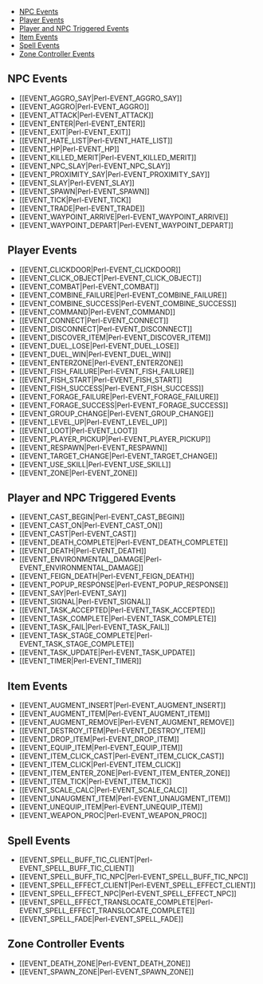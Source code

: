 - [NPC Events](#npc-events)
- [Player Events](#player-events)
- [Player and NPC Triggered Events](#player-and-npc-triggered-events)
- [Item Events](#item-events)
- [Spell Events](#spell-events)
- [Zone Controller Events](#zone-controller-events)

## NPC Events

* [[EVENT_AGGRO_SAY|Perl-EVENT_AGGRO_SAY]]
* [[EVENT_AGGRO|Perl-EVENT_AGGRO]]
* [[EVENT_ATTACK|Perl-EVENT_ATTACK]]
* [[EVENT_ENTER|Perl-EVENT_ENTER]]
* [[EVENT_EXIT|Perl-EVENT_EXIT]]
* [[EVENT_HATE_LIST|Perl-EVENT_HATE_LIST]]
* [[EVENT_HP|Perl-EVENT_HP]]
* [[EVENT_KILLED_MERIT|Perl-EVENT_KILLED_MERIT]]
* [[EVENT_NPC_SLAY|Perl-EVENT_NPC_SLAY]]
* [[EVENT_PROXIMITY_SAY|Perl-EVENT_PROXIMITY_SAY]]
* [[EVENT_SLAY|Perl-EVENT_SLAY]]
* [[EVENT_SPAWN|Perl-EVENT_SPAWN]]
* [[EVENT_TICK|Perl-EVENT_TICK]]
* [[EVENT_TRADE|Perl-EVENT_TRADE]]
* [[EVENT_WAYPOINT_ARRIVE|Perl-EVENT_WAYPOINT_ARRIVE]]
* [[EVENT_WAYPOINT_DEPART|Perl-EVENT_WAYPOINT_DEPART]]

## Player Events

* [[EVENT_CLICKDOOR|Perl-EVENT_CLICKDOOR]]
* [[EVENT_CLICK_OBJECT|Perl-EVENT_CLICK_OBJECT]]
* [[EVENT_COMBAT|Perl-EVENT_COMBAT]]
* [[EVENT_COMBINE_FAILURE|Perl-EVENT_COMBINE_FAILURE]]
* [[EVENT_COMBINE_SUCCESS|Perl-EVENT_COMBINE_SUCCESS]]
* [[EVENT_COMMAND|Perl-EVENT_COMMAND]]
* [[EVENT_CONNECT|Perl-EVENT_CONNECT]]
* [[EVENT_DISCONNECT|Perl-EVENT_DISCONNECT]]
* [[EVENT_DISCOVER_ITEM|Perl-EVENT_DISCOVER_ITEM]]
* [[EVENT_DUEL_LOSE|Perl-EVENT_DUEL_LOSE]]
* [[EVENT_DUEL_WIN|Perl-EVENT_DUEL_WIN]]
* [[EVENT_ENTERZONE|Perl-EVENT_ENTERZONE]]
* [[EVENT_FISH_FAILURE|Perl-EVENT_FISH_FAILURE]]
* [[EVENT_FISH_START|Perl-EVENT_FISH_START]]
* [[EVENT_FISH_SUCCESS|Perl-EVENT_FISH_SUCCESS]]
* [[EVENT_FORAGE_FAILURE|Perl-EVENT_FORAGE_FAILURE]]
* [[EVENT_FORAGE_SUCCESS|Perl-EVENT_FORAGE_SUCCESS]]
* [[EVENT_GROUP_CHANGE|Perl-EVENT_GROUP_CHANGE]]
* [[EVENT_LEVEL_UP|Perl-EVENT_LEVEL_UP]]
* [[EVENT_LOOT|Perl-EVENT_LOOT]]
* [[EVENT_PLAYER_PICKUP|Perl-EVENT_PLAYER_PICKUP]]
* [[EVENT_RESPAWN|Perl-EVENT_RESPAWN]]
* [[EVENT_TARGET_CHANGE|Perl-EVENT_TARGET_CHANGE]]
* [[EVENT_USE_SKILL|Perl-EVENT_USE_SKILL]]
* [[EVENT_ZONE|Perl-EVENT_ZONE]]

## Player and NPC Triggered Events

* [[EVENT_CAST_BEGIN|Perl-EVENT_CAST_BEGIN]]
* [[EVENT_CAST_ON|Perl-EVENT_CAST_ON]]
* [[EVENT_CAST|Perl-EVENT_CAST]]
* [[EVENT_DEATH_COMPLETE|Perl-EVENT_DEATH_COMPLETE]]
* [[EVENT_DEATH|Perl-EVENT_DEATH]]
* [[EVENT_ENVIRONMENTAL_DAMAGE|Perl-EVENT_ENVIRONMENTAL_DAMAGE]]
* [[EVENT_FEIGN_DEATH|Perl-EVENT_FEIGN_DEATH]]
* [[EVENT_POPUP_RESPONSE|Perl-EVENT_POPUP_RESPONSE]]
* [[EVENT_SAY|Perl-EVENT_SAY]]
* [[EVENT_SIGNAL|Perl-EVENT_SIGNAL]]
* [[EVENT_TASK_ACCEPTED|Perl-EVENT_TASK_ACCEPTED]]
* [[EVENT_TASK_COMPLETE|Perl-EVENT_TASK_COMPLETE]]
* [[EVENT_TASK_FAIL|Perl-EVENT_TASK_FAIL]]
* [[EVENT_TASK_STAGE_COMPLETE|Perl-EVENT_TASK_STAGE_COMPLETE]]
* [[EVENT_TASK_UPDATE|Perl-EVENT_TASK_UPDATE]]
* [[EVENT_TIMER|Perl-EVENT_TIMER]]

## Item Events

* [[EVENT_AUGMENT_INSERT|Perl-EVENT_AUGMENT_INSERT]]
* [[EVENT_AUGMENT_ITEM|Perl-EVENT_AUGMENT_ITEM]]
* [[EVENT_AUGMENT_REMOVE|Perl-EVENT_AUGMENT_REMOVE]]
* [[EVENT_DESTROY_ITEM|Perl-EVENT_DESTROY_ITEM]]
* [[EVENT_DROP_ITEM|Perl-EVENT_DROP_ITEM]]
* [[EVENT_EQUIP_ITEM|Perl-EVENT_EQUIP_ITEM]]
* [[EVENT_ITEM_CLICK_CAST|Perl-EVENT_ITEM_CLICK_CAST]]
* [[EVENT_ITEM_CLICK|Perl-EVENT_ITEM_CLICK]]
* [[EVENT_ITEM_ENTER_ZONE|Perl-EVENT_ITEM_ENTER_ZONE]]
* [[EVENT_ITEM_TICK|Perl-EVENT_ITEM_TICK]]
* [[EVENT_SCALE_CALC|Perl-EVENT_SCALE_CALC]]
* [[EVENT_UNAUGMENT_ITEM|Perl-EVENT_UNAUGMENT_ITEM]]
* [[EVENT_UNEQUIP_ITEM|Perl-EVENT_UNEQUIP_ITEM]]
* [[EVENT_WEAPON_PROC|Perl-EVENT_WEAPON_PROC]]

## Spell Events

* [[EVENT_SPELL_BUFF_TIC_CLIENT|Perl-EVENT_SPELL_BUFF_TIC_CLIENT]]
* [[EVENT_SPELL_BUFF_TIC_NPC|Perl-EVENT_SPELL_BUFF_TIC_NPC]]
* [[EVENT_SPELL_EFFECT_CLIENT|Perl-EVENT_SPELL_EFFECT_CLIENT]]
* [[EVENT_SPELL_EFFECT_NPC|Perl-EVENT_SPELL_EFFECT_NPC]]
* [[EVENT_SPELL_EFFECT_TRANSLOCATE_COMPLETE|Perl-EVENT_SPELL_EFFECT_TRANSLOCATE_COMPLETE]]
* [[EVENT_SPELL_FADE|Perl-EVENT_SPELL_FADE]]

## Zone Controller Events

* [[EVENT_DEATH_ZONE|Perl-EVENT_DEATH_ZONE]]
* [[EVENT_SPAWN_ZONE|Perl-EVENT_SPAWN_ZONE]]